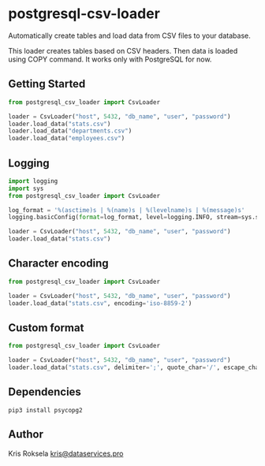 # postgresql-csv-loader
Automatically create tables and load data from CSV files to your database.

This loader creates tables based on CSV headers. Then data is loaded using COPY command.
It works only with PostgreSQL for now.

## Getting Started

```python
from postgresql_csv_loader import CsvLoader

loader = CsvLoader("host", 5432, "db_name", "user", "password")
loader.load_data("stats.csv")
loader.load_data("departments.csv")
loader.load_data("employees.csv")

```

## Logging

```python
import logging
import sys
from postgresql_csv_loader import CsvLoader

log_format = '%(asctime)s | %(name)s | %(levelname)s | %(message)s'
logging.basicConfig(format=log_format, level=logging.INFO, stream=sys.stdout)

loader = CsvLoader("host", 5432, "db_name", "user", "password")
loader.load_data("stats.csv")

```

## Character encoding

```python
from postgresql_csv_loader import CsvLoader

loader = CsvLoader("host", 5432, "db_name", "user", "password")
loader.load_data("stats.csv", encoding='iso-8859-2')

```

## Custom format

```python
from postgresql_csv_loader import CsvLoader

loader = CsvLoader("host", 5432, "db_name", "user", "password")
loader.load_data("stats.csv", delimiter=';', quote_char='/', escape_char='\\')

```

## Dependencies

```shell
pip3 install psycopg2
```

## Author

Kris Roksela kris@dataservices.pro
